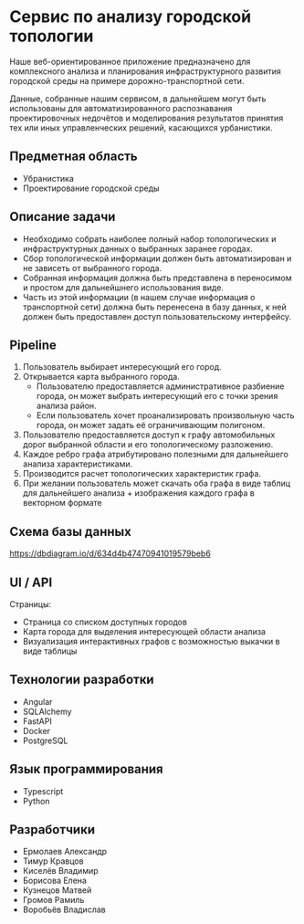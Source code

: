 # Сервис по анализу городской топологии

Наше веб-ориентированное приложение предназначено для комплексного анализа и планирования инфраструктурного развития городской среды на примере дорожно-транспортной сети. 

Данные, собранные нашим сервисом, в дальнейшем могут быть использованы для автоматизированного распознавания проектировочных недочётов и моделирования результатов принятия тех или иных управленческих решений, касающихся урбанистики.

## Предметная область
- Убранистика
- Проектирование городской среды

## Описание задачи

- Необходимо собрать наиболее полный набор топологических и инфраструктурных данных о выбранных заранее городах.
- Сбор топологической информации должен быть автоматизирован и не зависеть от выбранного города.
- Собранная информация должна быть представлена в переносимом и простом для дальнейшнего использования виде.
- Часть из этой информации (в нашем случае информация о транспортной сети) должна быть перенесена в базу данных, к ней должен быть предоставлен доступ пользовательскому интерфейсу.

## Pipeline

1. Пользователь выбирает интересующий его город.
2. Открывается карта выбранного города.
    - Пользователю предоставляется административное разбиение города, он может выбрать интересующий его с точки зрения анализа район.
    - Если пользователь хочет проанализировать произвольную часть города, он может задать её ограничивающим полигоном.
3. Пользователю предоставляется доступ к графу автомобильных дорог выбранной области и его топологическому разложению.
4. Каждое ребро графа атрибутировано полезными для дальнейшего анализа характеристиками.
5. Производится расчет топологических характеристик графа.
6. При желании пользователь может скачать оба графа в виде таблиц для дальнейшего анализа + изображения каждого графа в векторном формате
    
## Схема базы данных
    
https://dbdiagram.io/d/634d4b47470941019579beb6   

## UI / API
Страницы:
- Страница со списком доступных городов
- Карта города для выделения интересующей области анализа
- Визуализация интерактивных графов с возможностью выкачки в виде таблицы

## Технологии разработки
- Angular
- SQLAlchemy
- FastAPI
- Docker
- PostgreSQL

## Язык программирования
* Typescript
* Python
    
## Разработчики

- Ермолаев Александр
- Тимур Кравцов
- Киселёв Владимир
- Борисова Елена
- Кузнецов Матвей
- Громов Рамиль
- Воробьёв Владислав


  
